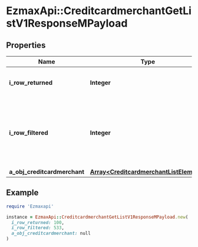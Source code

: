 # EzmaxApi::CreditcardmerchantGetListV1ResponseMPayload

## Properties

| Name | Type | Description | Notes |
| ---- | ---- | ----------- | ----- |
| **i_row_returned** | **Integer** | The number of rows returned |  |
| **i_row_filtered** | **Integer** | The number of rows matching your filters (if any) or the total number of rows |  |
| **a_obj_creditcardmerchant** | [**Array&lt;CreditcardmerchantListElement&gt;**](CreditcardmerchantListElement.md) |  |  |

## Example

```ruby
require 'Ezmaxapi'

instance = EzmaxApi::CreditcardmerchantGetListV1ResponseMPayload.new(
  i_row_returned: 100,
  i_row_filtered: 533,
  a_obj_creditcardmerchant: null
)
```

